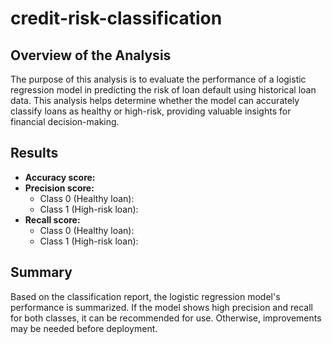 # credit-risk-classification

## Overview of the Analysis
The purpose of this analysis is to evaluate the performance of a logistic regression model in predicting the risk of loan default using historical loan data. This analysis helps determine whether the model can accurately classify loans as healthy or high-risk, providing valuable insights for financial decision-making.

## Results
- **Accuracy score:** 
- **Precision score:** 
  - Class 0 (Healthy loan): 
  - Class 1 (High-risk loan): 
- **Recall score:** 
  - Class 0 (Healthy loan): 
  - Class 1 (High-risk loan): 

## Summary
Based on the classification report, the logistic regression model's performance is summarized. If the model shows high precision and recall for both classes, it can be recommended for use. Otherwise, improvements may be needed before deployment.
